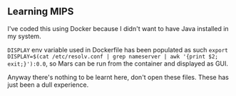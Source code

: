 ## Learning MIPS

I've coded this using Docker because I didn't want to have Java installed in my system.

`DISPLAY` env variable used in Dockerfile has been populated as such `export DISPLAY=$(cat /etc/resolv.conf | grep nameserver | awk '{print $2; exit;}'):0.0`, so Mars can be run from the container and displayed as GUI.

Anyway there's nothing to be learnt here, don't open these files. These has just been a dull experience.
